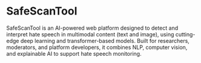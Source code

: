 # SafeScanTool
SafeScanTool is an AI-powered web platform designed to detect and interpret hate speech in multimodal content (text and image), using cutting-edge deep learning and transformer-based models. Built for researchers, moderators, and platform developers, it combines NLP, computer vision, and explainable AI to support hate speech monitoring.
